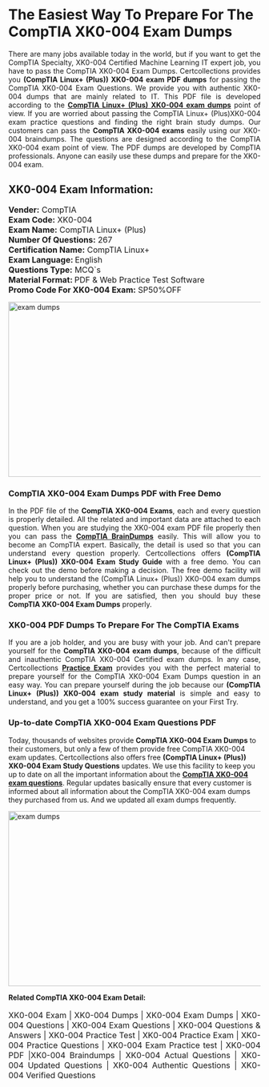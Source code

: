 <h1>The Easiest Way To Prepare For The CompTIA XK0-004 Exam Dumps</h1> <p style="text-align:justify">There are many jobs available today in the world, but if you want to get the CompTIA Specialty, XK0-004 Certified Machine Learning IT expert job, you have to pass the CompTIA XK0-004 Exam Dumps. Certcollections provides you <strong>(CompTIA Linux+ (Plus)) XK0-004 exam PDF dumps</strong> for passing the CompTIA XK0-004 Exam Questions. We provide you with authentic XK0-004 dumps that are mainly related to IT. This PDF file is developed according to the <a href="https://www.certsofficial.com/comptia/xk0-004-questions"><strong>CompTIA Linux+ (Plus) XK0-004 exam dumps</strong></a> point of view. If you are worried about passing the CompTIA Linux+ (Plus)XK0-004 exam practice questions and finding the right brain study dumps. Our customers can pass the <strong>CompTIA XK0-004 exams </strong>easily using our XK0-004 braindumps. The questions are designed according to the CompTIA XK0-004 exam point of view. The PDF dumps are developed by CompTIA professionals. Anyone can easily use these dumps and prepare for the XK0-004 exam.</p> <h2><strong>XK0-004 Exam Information:</strong></h2> <p><span style="font-size:16px"><strong>Vender:</strong> CompTIA<br /> <strong>Exam Code:</strong> XK0-004<br /> <strong>Exam Name:</strong> CompTIA Linux+ (Plus)<br /> <strong>Number Of Questions:</strong> 267<br /> <strong>Certification Name:</strong> CompTIA Linux+<br /> <strong>Exam Language: </strong>English<br /> <strong>Questions Type:</strong> MCQ`s<br /> <strong>Material Format: </strong>PDF & Web Practice Test Software<br /> <strong>Promo Code For XK0-004 Exam:</strong> SP50%OFF</span></p> <p><a href="https://www.certsofficial.com/comptia/xk0-004-questions" rel="no-follow"><img alt="exam dumps" src="https://www.certcollections.com/uploads/content/certsofficial.jpg" style="height:350px; width:750px" /></a></p> <h3><strong>CompTIA XK0-004 Exam Dumps PDF with Free Demo</strong></h3> <p style="text-align:justify">In the PDF file of the <strong>CompTIA XK0-004 Exams</strong>, each and every question is properly detailed. All the related and important data are attached to each question. When you are studying the XK0-004 exam PDF file properly then you can pass the <a href="https://www.certsofficial.com/comptia-dumps"><strong>CompTIA BrainDumps</strong></a> easily. This will allow you to become an CompTIA expert. Basically, the detail is used so that you can understand every question properly. Certcollections offers <strong>(CompTIA Linux+ (Plus)) XK0-004 Exam Study Guide</strong> with a free demo. You can check out the demo before making a decision. The free demo facility will help you to understand the (CompTIA Linux+ (Plus)) XK0-004 exam dumps properly before purchasing, whether you can purchase these dumps for the proper price or not. If you are satisfied, then you should buy these <strong>CompTIA XK0-004 Exam Dumps</strong> properly.</p> <h3><strong>XK0-004 PDF Dumps To Prepare For The CompTIA Exams</strong></h3> <p style="text-align:justify">If you are a job holder, and you are busy with your job. And can't prepare yourself for the <strong>CompTIA XK0-004 exam dumps</strong>, because of the difficult and inauthentic CompTIA XK0-004 Certified exam dumps. In any case, Certcollections <strong><a href="https://www.certsofficial.com/">Practice Exam</a></strong> provides you with the perfect material to prepare yourself for the CompTIA XK0-004 Exam Dumps question in an easy way. You can prepare yourself during the job because our <strong>(CompTIA Linux+ (Plus)) XK0-004 exam study material</strong> is simple and easy to understand, and you get a 100% success guarantee on your First Try.</p> <h3><strong>Up-to-date CompTIA XK0-004 Exam Questions PDF</strong></h3> <p>Today, thousands of websites provide <strong>CompTIA XK0-004 Exam Dumps</strong> to their customers, but only a few of them provide free CompTIA XK0-004 exam updates. Certcollections also offers free <strong>(CompTIA Linux+ (Plus)) XK0-004 Exam Study Questions</strong> updates. We use this facility to keep you up to date on all the important information about the <a href="https://www.certsofficial.com/comptia/xk0-004-questions"><strong>CompTIA XK0-004 exam questions</strong></a>. Regular updates basically ensure that every customer is informed about all information about the CompTIA XK0-004 exam dumps they purchased from us. And we updated all exam dumps frequently.</p> <p><a href="https://www.certsofficial.com/comptia/xk0-004-questions"><img alt="exam dumps " src="https://www.certcollections.com/uploads/content/certsofficial2.jpg" style="height:350px; width:750px" /></a></p> <p style="text-align:justify"><span style="font-size:14px"><strong>Related CompTIA XK0-004 Exam Detail:</strong></span><br /> <br /> <span style="font-size:16px">XK0-004 Exam | XK0-004 Dumps | XK0-004 Exam Dumps | XK0-004 Questions | XK0-004 Exam Questions | XK0-004 Questions & Answers | XK0-004 Practice Test | XK0-004 Practice Exam | XK0-004 Practice Questions | XK0-004 Exam Practice test | XK0-004 PDF |XK0-004 Braindumps | XK0-004 Actual Questions | XK0-004 Updated Questions | XK0-004 Authentic Questions | XK0-004 Verified Questions</span></p>
